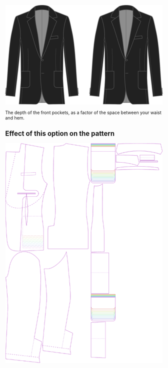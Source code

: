 ![Front pocket depth](frontpocketdepth.svg)

The depth of the front pockets, as a factor of the space between your waist and hem.

## Effect of this option on the pattern

![This image shows the effect of this option by superimposing several variants that have a different value for this option](jaeger_frontpocketdepth_sample.svg "Effect of this option on the pattern")
